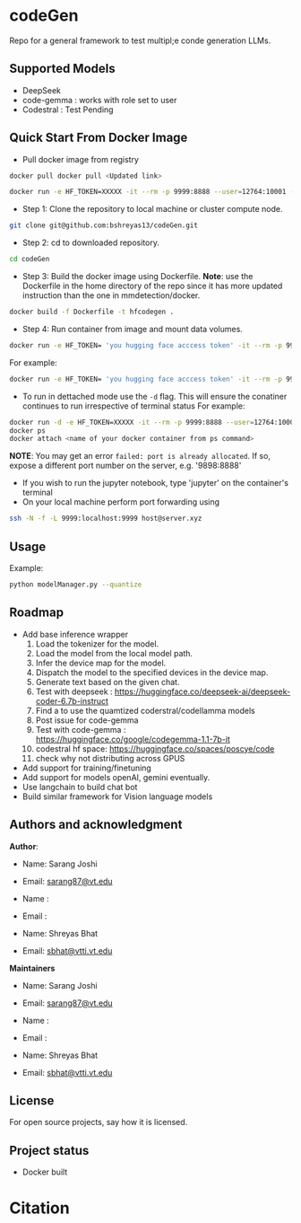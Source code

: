 # codeGen
Repo for a general framework to test multipl;e conde generation LLMs.

## Supported Models

* DeepSeek 
* code-gemma : works with role set to user
* Codestral : Test Pending


## Quick Start From Docker Image

* Pull docker image from registry 
```bash
docker pull docker pull <Updated link>
```
```bash
docker run -e HF_TOKEN=XXXXX -it --rm -p 9999:8888 --user=12764:10001 -v $(pwd):/opt/app -v /vtti:/vtti --gpus all --shm-size=60G hfdocker:latest
```

* Step 1: Clone the repository to local machine or cluster compute node.
```bash
git clone git@github.com:bshreyas13/codeGen.git
```
* Step 2: cd to downloaded repository.
```bash
cd codeGen
```
* Step 3: Build the docker image using Dockerfile. **Note**: use the Dockerfile in the home directory of the repo since it has more updated instruction than the one in mmdetection/docker.
```bash
docker build -f Dockerfile -t hfcodegen .
```
* Step 4: Run container from image and mount data volumes.
```bash
docker run -e HF_TOKEN= 'you hugging face acccess token' -it --rm -p 9999:8888 -v $(pwd):/opt/app -v [path to data]:/opt/app/data --shm-size=20G hfcodegen
```
For example: 
```bash
docker run -e HF_TOKEN= 'you hugging face acccess token' -it --rm -p 9999:8888 --user=12764:10001 -v $(pwd):/opt/app -v /vtti:/vtti --gpus all --shm-size=20G hfcodegen
```
* To run in dettached mode use the `-d` flag. This will ensure the conatiner continues to run irrespective of terminal status
For example: 
```bash
docker run -d -e HF_TOKEN=XXXXX -it --rm -p 9999:8888 --user=12764:10001 -v $(pwd):/opt/app -v /vtti:/vtti --gpus all --shm-size=60G hfdocker:latest hfcodegen
docker ps
docker attach <name of your docker container from ps command>
```

**NOTE**: You may get an error `failed: port is already allocated`. If so, expose a different port number on the server, e.g. '9898:8888'
* If you wish to run the jupyter notebook, type 'jupyter' on the container's terminal
* On your local machine perform port forwarding using
```bash
ssh -N -f -L 9999:localhost:9999 host@server.xyz
```

## Usage

Example:
```bash
python modelManager.py --quantize
```
## Roadmap
- Add base inference wrapper    
    1. Load the tokenizer for the model.
    2. Load the model from the local model path.
    3. Infer the device map for the model.
    4. Dispatch the model to the specified devices in the device map.
    5. Generate text based on the given chat.
    6. Test with deepseek : https://huggingface.co/deepseek-ai/deepseek-coder-6.7b-instruct
    7. Find a to use the quamtized coderstral/codellamma models
    8. Post issue for code-gemma
    9. Test with code-gemma : https://huggingface.co/google/codegemma-1.1-7b-it
    10. codestral hf space: https://huggingface.co/spaces/poscye/code
    11. check why not distributing across GPUS
- Add support for training/finetuning
- Add support for models openAI, gemini eventually. 
- Use langchain to build chat bot
- Build similar framework for Vision language models

## Authors and acknowledgment

**Author**:
* Name: Sarang Joshi
* Email: sarang87@vt.edu

* Name : 
* Email :

* Name: Shreyas Bhat
* Email: sbhat@vtti.vt.edu

**Maintainers**

* Name: Sarang Joshi
* Email: sarang87@vt.edu

* Name : 
* Email :

* Name: Shreyas Bhat
* Email: sbhat@vtti.vt.edu


## License
For open source projects, say how it is licensed.

## Project status
* Docker built 


# Citation

